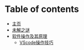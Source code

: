 # Table of contents

* [主页](README.md)
* [未解之谜](test.md)
* [软件操作及其原理](ruan-jian-cao-zuo-ji-qi-yuan-li/README.md)
  * [VScode操作技巧](ruan-jian-cao-zuo-ji-qi-yuan-li/vscode-cao-zuo-ji-qiao.md)

